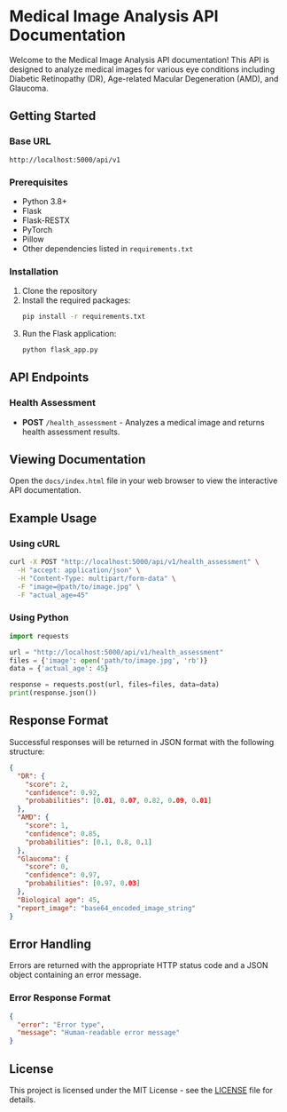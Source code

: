 # Medical Image Analysis API Documentation

Welcome to the Medical Image Analysis API documentation! This API is designed to analyze medical images for various eye conditions including Diabetic Retinopathy (DR), Age-related Macular Degeneration (AMD), and Glaucoma.

## Getting Started

### Base URL
```
http://localhost:5000/api/v1
```

### Prerequisites
- Python 3.8+
- Flask
- Flask-RESTX
- PyTorch
- Pillow
- Other dependencies listed in `requirements.txt`

### Installation
1. Clone the repository
2. Install the required packages:
   ```bash
   pip install -r requirements.txt
   ```
3. Run the Flask application:
   ```bash
   python flask_app.py
   ```

## API Endpoints

### Health Assessment
- **POST** `/health_assessment` - Analyzes a medical image and returns health assessment results.

## Viewing Documentation

Open the `docs/index.html` file in your web browser to view the interactive API documentation.

## Example Usage

### Using cURL
```bash
curl -X POST "http://localhost:5000/api/v1/health_assessment" \
  -H "accept: application/json" \
  -H "Content-Type: multipart/form-data" \
  -F "image=@path/to/image.jpg" \
  -F "actual_age=45"
```

### Using Python
```python
import requests

url = "http://localhost:5000/api/v1/health_assessment"
files = {'image': open('path/to/image.jpg', 'rb')}
data = {'actual_age': 45}

response = requests.post(url, files=files, data=data)
print(response.json())
```

## Response Format

Successful responses will be returned in JSON format with the following structure:

```json
{
  "DR": {
    "score": 2,
    "confidence": 0.92,
    "probabilities": [0.01, 0.07, 0.82, 0.09, 0.01]
  },
  "AMD": {
    "score": 1,
    "confidence": 0.85,
    "probabilities": [0.1, 0.8, 0.1]
  },
  "Glaucoma": {
    "score": 0,
    "confidence": 0.97,
    "probabilities": [0.97, 0.03]
  },
  "Biological age": 45,
  "report_image": "base64_encoded_image_string"
}
```

## Error Handling

Errors are returned with the appropriate HTTP status code and a JSON object containing an error message.

### Error Response Format
```json
{
  "error": "Error type",
  "message": "Human-readable error message"
}
```

## License

This project is licensed under the MIT License - see the [LICENSE](LICENSE) file for details.
